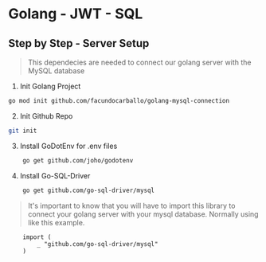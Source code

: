 # Golang - JWT - SQL

## Step by Step - Server Setup
> This dependecies are needed to connect our golang server with the MySQL database

1. Init Golang Project
```bash
go mod init github.com/facundocarballo/golang-mysql-connection
```
2. Init Github Repo
```bash
git init
```
3. Install GoDotEnv for .env files
```bash
    go get github.com/joho/godotenv
```
4. Install Go-SQL-Driver
```bash
    go get github.com/go-sql-driver/mysql
```
> It's important to know that you will have to import this library to connect your golang server with your mysql database. Normally using like this example.
```golang
    import (
        _ "github.com/go-sql-driver/mysql"
    )
```